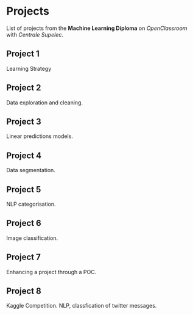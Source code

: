# Projects

List of projects from the **Machine Learning Diploma** on _OpenClassroom_ with _Centrale Supelec_.

## Project 1

Learning Strategy

## Project 2

Data exploration and cleaning.

## Project 3

Linear predictions models.

## Project 4

Data segmentation.

## Project 5

NLP categorisation.

## Project 6

Image classification.

## Project 7

Enhancing a project through a POC.

## Project 8

Kaggle Competition.
NLP, classfication of twitter messages.
